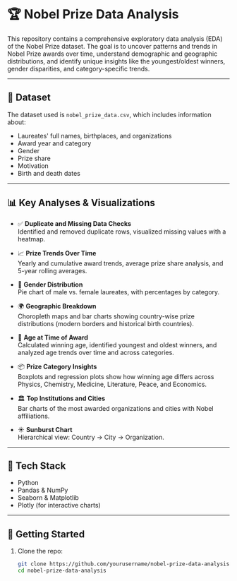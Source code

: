 # 🏆 Nobel Prize Data Analysis

This repository contains a comprehensive exploratory data analysis (EDA) of the Nobel Prize dataset. The goal is to uncover patterns and trends in Nobel Prize awards over time, understand demographic and geographic distributions, and identify unique insights like the youngest/oldest winners, gender disparities, and category-specific trends.

---

## 📂 Dataset

The dataset used is `nobel_prize_data.csv`, which includes information about:
- Laureates' full names, birthplaces, and organizations
- Award year and category
- Gender
- Prize share
- Motivation
- Birth and death dates

---

## 📊 Key Analyses & Visualizations

- ✅ **Duplicate and Missing Data Checks**  
  Identified and removed duplicate rows, visualized missing values with a heatmap.

- 📈 **Prize Trends Over Time**  
  Yearly and cumulative award trends, average prize share analysis, and 5-year rolling averages.

- 📌 **Gender Distribution**  
  Pie chart of male vs. female laureates, with percentages by category.

- 🌍 **Geographic Breakdown**  
  Choropleth maps and bar charts showing country-wise prize distributions (modern borders and historical birth countries).

- 🎂 **Age at Time of Award**  
  Calculated winning age, identified youngest and oldest winners, and analyzed age trends over time and across categories.

- 📦 **Prize Category Insights**  
  Boxplots and regression plots show how winning age differs across Physics, Chemistry, Medicine, Literature, Peace, and Economics.

- 🏛 **Top Institutions and Cities**  
  Bar charts of the most awarded organizations and cities with Nobel affiliations.

- ☀️ **Sunburst Chart**  
  Hierarchical view: Country → City → Organization.

---

## 🧰 Tech Stack

- Python
- Pandas & NumPy
- Seaborn & Matplotlib
- Plotly (for interactive charts)

---

## 🚀 Getting Started

1. Clone the repo:
   ```bash
   git clone https://github.com/yourusername/nobel-prize-data-analysis.git
   cd nobel-prize-data-analysis
